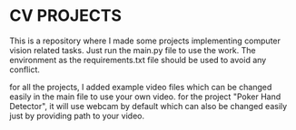 # CV PROJECTS  

This is a repository where I made some projects implementing computer vision related tasks. Just run the main.py file to use the work. The environment as the requirements.txt file should be used to avoid any conflict.  

for all the projects, I added example video files which can be changed easily in the main file to use your own video. for the project "Poker Hand Detector", it will use webcam by default which can also be changed easily just by providing path to your video.
